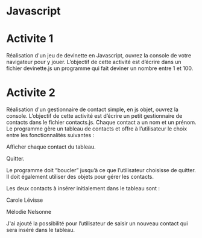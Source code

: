 # Javascript
# Activite 1
Réalisation d'un jeu de devinette en Javascript, ouvrez la console de votre navigateur pour y jouer.
L’objectif de cette activité est d’écrire dans un fichier devinette.js un programme qui fait deviner un nombre entre 1 et 100.
# Activite 2
Réalisation d'un gestionnaire de contact simple, en js objet, ouvrez la console.
L’objectif de cette activité est d’écrire un petit gestionnaire de contacts dans le fichier contacts.js.
Chaque contact a un nom et un prénom. Le programme gère un tableau de contacts et offre à l’utilisateur le choix entre les fonctionnalités suivantes :

Afficher chaque contact du tableau.

Quitter.

Le programme doit “boucler” jusqu’à ce que l’utilisateur choisisse de quitter. Il doit également utiliser des objets pour gérer les contacts.

Les deux contacts à insérer initialement dans le tableau sont :

Carole Lévisse

Mélodie Nelsonne

J'ai ajouté la possibilité pour l’utilisateur de saisir un nouveau contact qui sera inséré dans le tableau.

